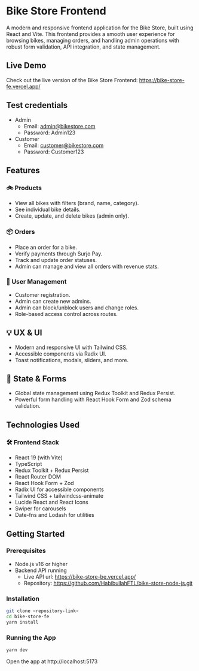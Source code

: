 # Bike Store Frontend

A modern and responsive frontend application for the Bike Store, built using React and Vite. This frontend provides a smooth user experience for browsing bikes, managing orders, and handling admin operations with robust form validation, API integration, and state management.

## Live Demo

Check out the live version of the Bike Store Frontend: https://bike-store-fe.vercel.app/

## Test credentials

- Admin
  - Email: admin@bikestore.com
  - Password: Admin123
- Customer
  - Email: customer@bikestore.com
  - Password: Customer123

## Features

### 🚲 Products

- View all bikes with filters (brand, name, category).
- See individual bike details.
- Create, update, and delete bikes (admin only).

### 📦 Orders

- Place an order for a bike.
- Verify payments through Surjo Pay.
- Track and update order statuses.
- Admin can manage and view all orders with revenue stats.

### 👤 User Management

- Customer registration.
- Admin can create new admins.
- Admin can block/unblock users and change roles.
- Role-based access control across routes.

## 💡 UX & UI

- Modern and responsive UI with Tailwind CSS.
- Accessible components via Radix UI.
- Toast notifications, modals, sliders, and more.

## 🧠 State & Forms

- Global state management using Redux Toolkit and Redux Persist.
- Powerful form handling with React Hook Form and Zod schema validation.

## Technologies Used

### 🛠 Frontend Stack

- React 19 (with Vite)
- TypeScript
- Redux Toolkit + Redux Persist
- React Router DOM
- React Hook Form + Zod
- Radix UI for accessible components
- Tailwind CSS + tailwindcss-animate
- Lucide React and React Icons
- Swiper for carousels
- Date-fns and Lodash for utilities

## Getting Started

### Prerequisites

- Node.js v16 or higher
- Backend API running
  - Live API url: https://bike-store-be.vercel.app/
  - Repository: https://github.com/HabibullahFTL/bike-store-node-js.git

### Installation

```bash
git clone <repository-link>
cd bike-store-fe
yarn install
```

### Running the App

```bash
yarn dev
```

Open the app at http://localhost:5173
